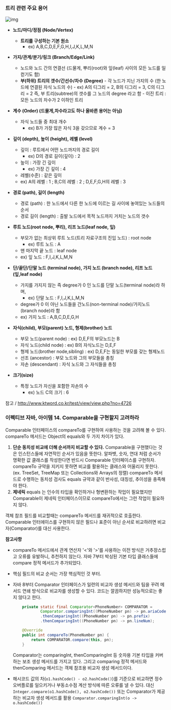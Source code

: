 ### 트리 관련 주요 용어  

![img](/Users/ijeong-in/Documents/TIL/4726_1.JPG)

- **노드/마디/정점 (Node/Vertex)**
     - **트리를 구성하는 기본 원소**
          - ex) A,B,C,D,E,F,G,H,I,J,K,L,M,N 

- **가지/관계/분기/링크 (Branch/Edge/Link)**
     - 노드와 노드 간의 연결선 (드물게, 뿌리(root)와 잎(leaf) 사이의 모든 노드를 일컫기도 함)
   - **부(하위) 트리의 갯수/간선수/차수 (Degree)**
           - 각 노드가 지닌 가지의 수 (한 노드에 연결된 자식 노드의 수)
                   - ex) A의 디그리 = 2, B의 디그리 = 3, C의 디그리 = 2
                        즉, 부 트리(subtree)의 갯수를 그 노드의 degree 라고 함
           - 이진 트리 : 모든 노드의 차수가 2 이하인 트리

- **계수 (Order) (드물게,차수라고도 하나 올바른 용어는 아님)**
  - 자식 노드들 중 최대 개수
    - ex) B가 가장 많은 자식 3을 갖으므로 계수 = 3

- **깊이 (depth), 높이 (height), 레벨 (level)**
     - 깊이 : 루트에서 어떤 노드까지의 경로 길이
          - ex) D의 경로 길이(깊이) : 2
     - 높이 : 가장 긴 깊이
       - ex) 가장 긴 깊이 : 4
     - 레벨(수준) : 같은 깊이
    - ex) A의 레벨 : 1 ; B,C의 레벨 : 2 ; D,E,F,G,H의 레벨 : 3

- **경로 (path), 길이 (length)**
     - 경로 (path) : 한 노드에서 다른 한 노드에 이르는 길 사이에 놓여있는 노드들의 순서
     - 경로 길이 (length) : 출발 노드에서 목적 노드까지 거치는 노드의 갯수

- **루트 노드(root node, 뿌리), 리프 노드(leaf node, 잎)**
     - 부모가 없는 최상위 루트 노드(트리 자료구조의 진입 노드) : root node
          - ex) 루트 노드 : A
     - 맨 마지막 끝 노드 : leaf node
    - ex) 잎 노드 : F,I,J,K,L,M,N

- **단/끝단/단말 노드 (terminal node), 가지 노드 (branch node), 리프 노드(잎,leaf node)**
     - 가지를 가지지 않는 즉 degree가 0 인 노드를 단말 노드(terminal node)라 하며,
          - ex) 단말 노드 : F,I,J,K,L,M,N
     - degree가 0 이 아닌 노드들을 간노드(non-terminal node)/가지노드(branch node)라 함
    - ex) 가지 노드 : A,B,C,D,E,G,H

- **자식(child), 부모(parent) 노드, 형제(brother) 노드**
     - 부모 노드(parent node)           : ex) D,E,F의 부모노드는 B
     - 자식 노드(child node)            : ex) B의 자식노드는 D,E,F
     - 형제 노드(brother node,sibling)  : ex) D,E,F는 동일한 부모를 갖는 형제노드
     - 선조 (ancestor) : 부모 노드와 그의 부모들을 총칭
     - 자손 (descendant) : 자식 노드와 그 자식들을 총칭

- **크기(size)**
  - 특정 노드가 자신을 포함한 자손의 수
    - ex) 노드 C의 크기 : 6



참고 / http://www.ktword.co.kr/test/view/view.php?no=4726



### 이펙티브 자바, 아이템 14. Comparable을 구현할지 고려하라

Comparable 인터페이스의 compareTo를 구현하여 사용하는 것을 고려해 볼 수 있다.
compareTo 메서드는 Object의 equals와 두 가지 차이가 있다.

1. **단순 동치성 비교에 더해 순서까지 비교할 수 있다.**
   Comparable을 구현했다는 것은 인스턴스들에 자연적인 순서가 있음을 뜻한다.
   알파벳, 숫자, 연대 처럼 순서가 명확한 값 클래스를 작성한다면 반드시 Comparable 인터페이스를 구현하자.
   compareTo 규약을 지키지 못하면 비교를 활용하는 클래스와 어울리지 못한다. (ex. TreeSet, TreeMap 또는 Collections와 Arrays의 정렬)
   compareTo 메서드로 수행하는 동치성 검사도 equals 규약과 같이 반사성, 대칭성, 추이성을 충족해야 한다.
2. **제네릭**
   equals 는 인수의 타입을 확인하거나 형변환하는 작업이 필요했지만 Comparable이 제네릭 인터페이스이므로 compareTo에서는 그런 작업이 필요하지 않다.

객체 참조 필드를 비교할때는 compareTo 메서드를 재귀적으로 호출한다. Comparable 인터에이스를 구현하지 않은 필드나 표준이 아닌 순서로 비교하려면 비교자(Comparator)를 대신 사용한다.

**참고사항**

- compareTo 메서드에서 관계 연산자 '<'와 '>'를 사용하는 이전 방식은 거추장스럽고 오류를 유발하니, 추천하지 않는다. 자바 7부터 박싱된 기본 타입 클래스들에 compare 정적 메서드가 추가되었다. 

- 핵심 필드의 비교 순서는 가장 핵심적인 것 부터.

- 자바 8부터 Comparator 인터페이스가 일련의 비교자 생성 메서드와 팀을 꾸려 메서드 연쇄 방식으로 비교자를 생성할 수 있다. 코드는 깔끔하지만 성능적으로는 좋지 않다고 한다.

  ```java
      private static final Comparator<PhoneNumber> COMPARATOR =
              Comparator.comparingInt((PhoneNumber pn) -> pn.ariaCode)
              .thenComparingInt((PhoneNumber pn) -> pn.prefix)
              .thenComparingInt((PhoneNumber pn) -> pn.lineNum);
  
      @Override
      public int compareTo(PhoneNumber pn) {
          return COMPARATOR.compare(this, pn);
      }
  ```

  Comparator는 comparingInt, thenComparingInt 등 숫자용 기본 타입을 커버하는 보조 생성 메서드를 가지고 있다.
  그리고 comparing 정적 메서드와 thenComparing 메서드는 객체 참조용 비교자 생성 메서드이다.

- 해시코드 값의 차(`o1.hashCode() - o2.hashCode()`)를 기준으로 비교하면 정수 오버플로를 일으키거나 부동소수점 계산 방식에 따른 오류를 낼 수 있다.
  대신 `Integer.compare(o1.hashCode(), o2.hashCode())` 또는 Comparator가 제공하는 비교자 생성 메서드를 활용 `Comparator.comparingInt(o -> o.hashCode())`

